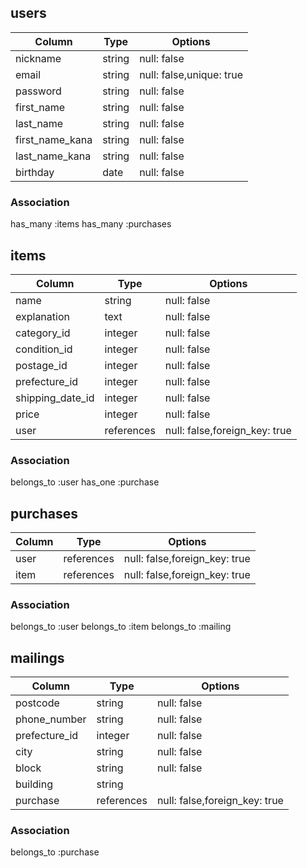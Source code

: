 ## users

|Column         |Type  |Options                 |
|---------------|------|------------------------|
|nickname       |string|null: false|
|email          |string|null: false,unique: true|
|password       |string|null: false|
|first_name     |string|null: false             |
|last_name      |string|null: false             |
|first_name_kana|string|null: false             |
|last_name_kana |string|null: false             |
|birthday       |date  |null: false             |

### Association
has_many :items
has_many :purchases


## items

|Column          |Type      |Options                      |
|----------------|----------|-----------------------------|
|name            |string    |null: false                  |
|explanation     |text      |null: false                  |
|category_id     |integer   |null: false                  |
|condition_id    |integer   |null: false                  |
|postage_id      |integer   |null: false                  |
|prefecture_id   |integer   |null: false                  |
|shipping_date_id|integer   |null: false                  |
|price           |integer   |null: false                  |
|user            |references|null: false,foreign_key: true|

### Association
belongs_to :user
has_one :purchase

## purchases

|Column|Type      |Options                      |
|------|----------|-----------------------------|
|user  |references|null: false,foreign_key: true|
|item  |references|null: false,foreign_key: true|


### Association
belongs_to :user
belongs_to :item
belongs_to :mailing

## mailings

|Column|Type|Options|
|------|----|-------|
|postcode     |string    |null: false                  |
|phone_number |string    |null: false                  |
|prefecture_id|integer   |null: false                  |
|city         |string    |null: false                  |
|block        |string    |null: false                  |
|building     |string    |                |
|purchase     |references|null: false,foreign_key: true|

### Association
belongs_to :purchase
